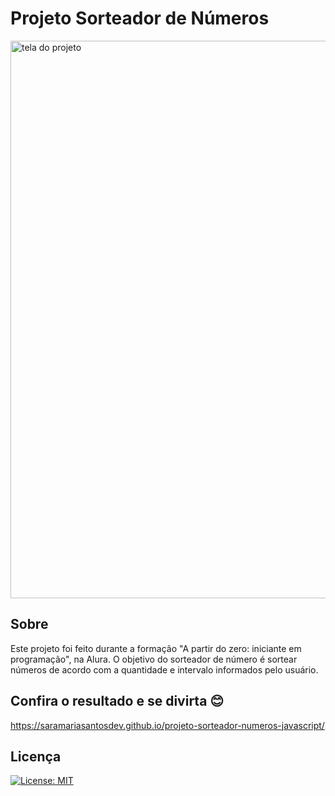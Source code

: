 # Projeto Sorteador de Números
<img width="1528" height="892" alt="tela do projeto" src="https://github.com/user-attachments/assets/034ccf95-e858-4b83-b15a-d088cd25b0aa" />

## Sobre
Este projeto foi feito durante a formação "A partir do zero: iniciante em programação", na Alura. O objetivo do sorteador de número é sortear números de acordo com a quantidade e intervalo informados pelo usuário.

## Confira o resultado e se divirta 😊
https://saramariasantosdev.github.io/projeto-sorteador-numeros-javascript/

## Licença
[![License: MIT](https://img.shields.io/badge/License-MIT-yellow.svg)](https://opensource.org/licenses/MIT)

